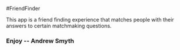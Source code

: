 #FriendFinder

This app is a friend finding experience that matches people with their answers to certain matchmaking questions.

### Enjoy -- Andrew Smyth